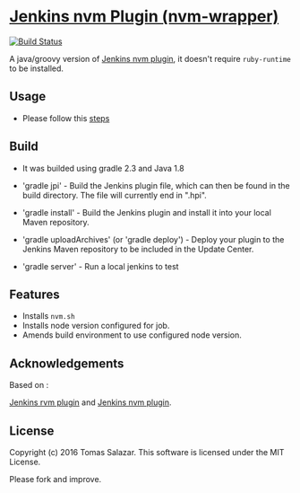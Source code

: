 # [Jenkins nvm Plugin (nvm-wrapper)](https://wiki.jenkins-ci.org/display/JENKINS/Nvm+Wrapper+Plugin)

[![Build Status](https://img.shields.io/travis/gextech/jenkins-nvm-plugin/master.svg?style=flat)](https://travis-ci.org/gextech/jenkins-nvm-plugin)

A java/groovy version of [Jenkins nvm plugin](https://github.com/codevise/jenkins-nvm-plugin), it
doesn't require `ruby-runtime` to be installed.

## Usage
- Please follow this [steps](https://wiki.jenkins-ci.org/display/JENKINS/Nvm+Wrapper+Plugin)
                                                                           
## Build
- It was builded using gradle 2.3 and Java 1.8

- 'gradle jpi' - Build the Jenkins plugin file, which can then be
  found in the build directory. The file will currently end in ".hpi".
- 'gradle install' - Build the Jenkins plugin and install it into your
  local Maven repository.
- 'gradle uploadArchives' (or 'gradle deploy') - Deploy your plugin to
  the Jenkins Maven repository to be included in the Update Center.
- 'gradle server' - Run a local jenkins to test

## Features

- Installs `nvm.sh`
- Installs node version configured for job.
- Amends build environment to use configured node version.

## Acknowledgements

Based on :

[Jenkins rvm plugin](https://github.com/jenkinsci/rvm-plugin) and
[Jenkins nvm plugin](https://github.com/codevise/jenkins-nvm-plugin).

## License

Copyright (c) 2016 Tomas Salazar. This software is licensed under the MIT License.

Please fork and improve.
